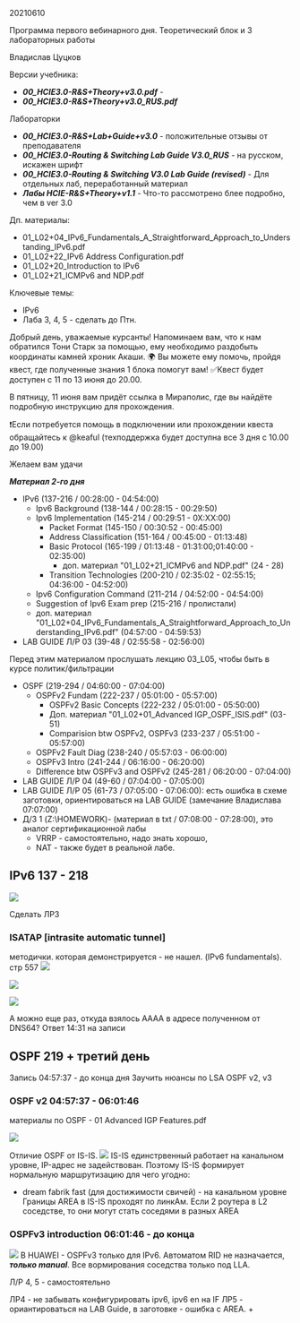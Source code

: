 20210610

Программа первого вебинарного дня. Теоретический блок и 3 лабораторных работы

Владислав Цуцков

Версии учебника: 
- ___00_HCIE3.0-R&S+Theory+v3.0.pdf___ - 
- ___00_HCIE3.0-R&S+Theory+v3.0_RUS.pdf___

Лабораторки 
- ___00_HCIE3.0-R&S+Lab+Guide+v3.0___ - положительные отзывы от преподавателя
- ___00_HCIE3.0-Routing & Switching Lab Guide V3.0_RUS___ - на русском, искажен шрифт
- ___00_HCIE3.0-Routing & Switching V3.0 Lab Guide (revised)___ - Для отдельных лаб, переработанный материал
- ___Лабы HCIE-R&S+Theory+v1.1___ - Что-то рассмотрено блее подробно, чем в ver 3.0

Дп. материалы:
- 01_L02+04_IPv6_Fundamentals_A_Straightforward_Approach_to_Understanding_IPv6.pdf
- 01_L02+22_IPv6 Address Configuration.pdf
- 01_L02+20_Introduction to IPv6
- 01_L02+21_ICMPv6 and NDP.pdf


Ключевые темы:
- IPv6 
- Лаба 3, 4, 5 - сделать до Птн.


Добрый день, уважаемые курсанты!
Напоминаем вам, что к нам обратился Тони Старк за помощью, ему необходимо раздобыть координаты камней хроник Акаши. 🌍
Вы можете ему помочь, пройдя квест, где полученные знания 1 блока помогут вам!
✅Квест будет доступен с 11 по 13 июня до 20.00. 

В пятницу, 11 июня вам придёт ссылка в Мираполис, где вы найдёте подробную инструкцию для прохождения.

❗️Если потребуется помощь в подключении или прохождении квеста обращайтесь к @keaful (техподдержка будет доступна все 3 дня с 10.00 до 19.00)

Желаем вам удачи

___Материал 2-го дня___ 
- IPv6 (137-216 / 00:28:00 - 04:54:00)
  - Ipv6 Background (138-144 / 00:28:15 - 00:29:50)
  - Ipv6 Implementation (145-214 / 00:29:51 - 0X:XX:00)
     - Packet Format (145-150 / 00:30:52 - 00:45:00)
     - Address Classification (151-164 / 00:45:00 - 01:13:48)
     - Basic Protocol (165-199 / 01:13:48 - 01:31:00;01:40:00 - 02:35:00)
        - доп. материал "01_L02+21_ICMPv6 and NDP.pdf" (24 - 28)
     - Transition Technologies (200-210 / 02:35:02 - 02:55:15; 04:36:00 - 04:52:00)     
  - Ipv6 Configuration Command (211-214 / 04:52:00 - 04:54:00)
  - Suggestion of Ipv6 Exam prep (215-216 / пролистали)
  - доп. материал "01_L02+04_IPv6_Fundamentals_A_Straightforward_Approach_to_Understanding_IPv6.pdf" (04:57:00 - 04:59:53)
- LAB GUIDE Л/Р 03 (39-48 / 02:55:58 - 02:56:00)      

Перед этим материалом прослушать лекцию 03_L05, чтобы быть в курсе политик/фильтрации

- OSPF (219-294 / 04:60:00 - 07:04:00)
  - OSPFv2 Fundam (222-237 / 05:01:00 - 05:57:00)
     - OSPFv2 Basic Concepts (222-232 / 05:01:00 - 05:50:00)
     - Доп. материал "01_L02+01_Advanced IGP_OSPF_ISIS.pdf" (03-51)
     - Comparision btw OSPFv2, OSPFv3 (233-237 / 05:51:00 - 05:57:00)
  - OSPFv2 Fault Diag (238-240 / 05:57:03 - 06:00:00)
  - OSPFv3 Intro (241-244 / 06:16:00 - 06:20:00)
  - Difference btw OSPFv3 and OSPFv2 (245-281 / 06:20:00 - 07:04:00)
- LAB GUIDE Л/Р 04 (49-60 / 07:04:00 - 07:05:00) 
- LAB GUIDE Л/Р 05  (61-73 / 07:05:00 - 07:06:00): есть ошибка в схеме заготовки, ориентироваться на LAB GUIDE (замечание Владислава 07:07:00)
- Д/З 1 (Z:\HOMEWORK)- (материал в txt / 07:08:00 - 07:28:00), это аналог сертификационной лабы
   - VRRP - самостоятельно, надо знать хорошо, 
   - NAT - также будет в реальной лабе.



## IPv6 137 - 218 ##
![](pictures/01.jpg)

Сделать ЛР3

### ISATAP [intrasite automatic tunnel] ###
методички. которая демонстрируется - не нашел. (IPv6 fundamentals). стр 557
![](pictures/11.jpg)

![](pictures/10.jpg)

![](pictures/13.jpg)


А можно еще раз, откуда взялось AAAA в адресе полученном от DNS64?
Ответ 14:31 на записи

## OSPF 219 + третий день ##
Запись 04:57:37 - до конца дня
Заучить нюансы по LSA OSPF v2, v3
### OSPF v2 04:57:37 - 06:01:46 ###
материалы по OSPF - 01 Advanced IGP Features.pdf

![](pictures/12.jpg)

Отличие OSPF от IS-IS.
![](pictures/14.jpg)
IS-IS единстрвенный работает на канальном уровне, IP-адрес не задействован. Поэтому IS-IS формирует нормальную маршрутизацию для чего угодно:
 - dream fabrik fast (для достижимости свичей) - на канальном уровне
Границы AREA в IS-IS проходят по линкАм. Если 2 роутера в L2 соседстве, то они могут стать соседями в разных AREA

### OSPFv3 introduction 06:01:46 - до конца ###

![](pictures/15.jpg)
В HUAWEI - OSPFv3 только для IPv6. 
Автоматом RID не назначается, ___только manual___. Все вормирования соседства только под LLA.

Л/Р 4, 5 - самостоятельно

ЛР4 - не забывать конфигурировать ipv6, ipv6 en на IF
ЛР5 - ориантироваться на LAB Guide, в заготовке - ошибка с AREA.
+


